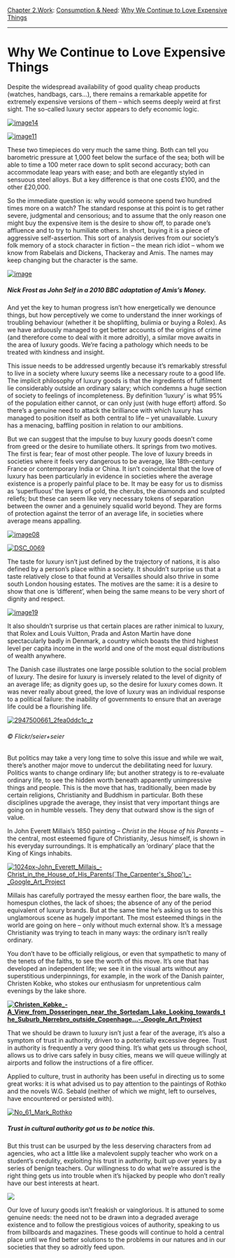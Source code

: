 [Chapter 2.Work](https://www.theschooloflife.com/thebookoflife/category/work/): [Consumption & Need](https://www.theschooloflife.com/thebookoflife/category/work/consumption-and-need/): [Why We Continue to Love Expensive Things](https://www.theschooloflife.com/thebookoflife/why-we-continue-to-love-expensive-things/)

* * *

# Why We Continue to Love Expensive Things

Despite the widespread availability of good quality cheap products (watches, handbags, cars…), there remains a remarkable appetite for extremely expensive versions of them – which seems deeply weird at first sight. The so-called luxury sector appears to defy economic logic.

[![image14](https://www.theschooloflife.com/thebookoflife/wp-content/uploads/2015/08/image14.png)](http://www.thebookoflife.org/wp-content/uploads/2015/08/image14.png)

[![image11](https://www.theschooloflife.com/thebookoflife/wp-content/uploads/2015/08/image11.png)](http://www.thebookoflife.org/wp-content/uploads/2015/08/image11.png)

These two timepieces do very much the same thing. Both can tell you barometric pressure at 1,000 feet below the surface of the sea; both will be able to time a 100 meter race down to split second accuracy; both can accommodate leap years with ease; and both are elegantly styled in sensuous steel alloys. But a key difference is that one costs £100, and the other £20,000.

So the immediate question is: why would someone spend two hundred times more on a watch? The standard response at this point is to get rather severe, judgmental and censorious; and to assume that the only reason one might buy the expensive item is the desire to show off, to parade one’s affluence and to try to humiliate others. In short, buying it is a piece of aggressive self-assertion. This sort of analysis derives from our society’s folk memory of a stock character in fiction – the mean rich idiot – whom we know from Rabelais and Dickens, Thackeray and Amis. The names may keep changing but the character is the same.

[![image](https://www.theschooloflife.com/thebookoflife/wp-content/uploads/2015/08/image.jpg)](http://www.thebookoflife.org/wp-content/uploads/2015/08/image.jpg)

##### Nick Frost as John Self in a 2010 BBC adaptation of Amis’s _Money._

And yet the key to human progress isn’t how energetically we denounce things, but how perceptively we come to understand the inner workings of troubling behaviour (whether it be shoplifting, bulimia or buying a Rolex). As we have arduously managed to get better accounts of the origins of crime (and therefore come to deal with it more adroitly), a similar move awaits in the area of luxury goods. We’re facing a pathology which needs to be treated with kindness and insight.

This issue needs to be addressed urgently because it’s remarkably stressful to live in a society where luxury seems like a necessary route to a good life. The implicit philosophy of luxury goods is that the ingredients of fulfilment lie considerably outside an ordinary salary; which condemns a huge section of society to feelings of incompleteness. By definition ‘luxury’ is what 95% of the population either cannot, or can only just (with huge effort) afford. So there’s a genuine need to attack the brilliance with which luxury has managed to position itself as both central to life – yet unavailable. Luxury has a menacing, baffling position in relation to our ambitions.

But we can suggest that the impulse to buy luxury goods doesn’t come from greed or the desire to humiliate others. It springs from two motives. The first is fear; fear of most other people. The love of luxury breeds in societies where it feels very dangerous to be average, like 18th-century France or contemporary India or China. It isn’t coincidental that the love of luxury has been particularly in evidence in societies where the average existence is a properly painful place to be. It may be easy for us to dismiss as ‘superfluous’ the layers of gold, the cherubs, the diamonds and sculpted reliefs; but these can seem like very necessary tokens of separation between the owner and a genuinely squalid world beyond. They are forms of protection against the terror of an average life, in societies where average means appalling.

[![image08](https://www.theschooloflife.com/thebookoflife/wp-content/uploads/2015/08/image08.png)](http://www.thebookoflife.org/wp-content/uploads/2015/08/image08.png)

[![DSC_0069](https://www.theschooloflife.com/thebookoflife/wp-content/uploads/2015/08/Napoleonic_Faberg%C3%A9_egg.jpg)](http://www.thebookoflife.org/wp-content/uploads/2015/08/Napoleonic_Faberg%C3%A9_egg.jpg)

The taste for luxury isn’t just defined by the trajectory of nations, it is also defined by a person’s place within a society. It shouldn’t surprise us that a taste relatively close to that found at Versailles should also thrive in some south London housing estates. The motives are the same: it is a desire to show that one is ‘different’, when being the same means to be very short of dignity and respect.

[![image19](https://www.theschooloflife.com/thebookoflife/wp-content/uploads/2015/08/image19.png)](http://www.thebookoflife.org/wp-content/uploads/2015/08/image19.png)

It also shouldn’t surprise us that certain places are rather inimical to luxury, that Rolex and Louis Vuitton, Prada and Aston Martin have done spectacularly badly in Denmark, a country which boasts the third highest level per capita income in the world and one of the most equal distributions of wealth anywhere.

The Danish case illustrates one large possible solution to the social problem of luxury. The desire for luxury is inversely related to the level of dignity of an average life; as dignity goes up, so the desire for luxury comes down. It was never really about greed, the love of luxury was an individual response to a political failure: the inability of governments to ensure that an average life could be a flourishing life.

[![2947500661_2fea0ddc1c_z](https://www.theschooloflife.com/thebookoflife/wp-content/uploads/2015/08/2947500661_2fea0ddc1c_z.jpg)](http://www.thebookoflife.org/wp-content/uploads/2015/08/2947500661_2fea0ddc1c_z.jpg)

###### © Flickr/seier+seier

But politics may take a very long time to solve this issue and while we wait, there’s another major move to undercut the debilitating need for luxury. Politics wants to change ordinary life; but another strategy is to re-evaluate ordinary life, to see the hidden worth beneath apparently unimpressive things and people. This is the move that has, traditionally, been made by certain religions, Christianity and Buddhism in particular. Both these disciplines upgrade the average, they insist that very important things are going on in humble vessels. They deny that outward show is the sign of value.

In John Everett Millais’s 1850 painting – _Christ in the House of his Parents_ – the central, most esteemed figure of Christianity, Jesus himself, is shown in his everyday surroundings. It is emphatically an ‘ordinary’ place that the King of Kings inhabits.

[![1024px-John_Everett_Millais_-_Christ_in_the_House_of_His_Parents_(`The_Carpenter's_Shop')_-_Google_Art_Project](https://www.theschooloflife.com/thebookoflife/wp-content/uploads/2015/08/1024px-John_Everett_Millais_-_Christ_in_the_House_of_His_Parents_The_Carpenters_Shop_-_Google_Art_Project.jpg)](http://www.thebookoflife.org/wp-content/uploads/2015/08/1024px-John_Everett_Millais_-_Christ_in_the_House_of_His_Parents_The_Carpenters_Shop_-_Google_Art_Project.jpg)

Millais has carefully portrayed the messy earthen floor, the bare walls, the homespun clothes, the lack of shoes; the absence of any of the period equivalent of luxury brands. But at the same time he’s asking us to see this unglamorous scene as hugely important. The most esteemed things in the world are going on here – only without much external show. It’s a message Christianity was trying to teach in many ways: the ordinary isn’t really ordinary.

You don’t have to be officially religious, or even that sympathetic to many of the tenets of the faiths, to see the worth of this move. It’s one that has developed an independent life; we see it in the visual arts without any superstitious underpinnings, for example, in the work of the Danish painter, Christen Kobke, who stokes our enthusiasm for unpretentious calm evenings by the lake shore.

**[![Christen_Købke_-_A_View_from_Dosseringen_near_the_Sortedam_Lake_Looking_towards_the_Suburb_Nørrebro_outside_Copenhage..._-_Google_Art_Project](https://www.theschooloflife.com/thebookoflife/wp-content/uploads/2015/08/Christen_K%C3%B8bke_-_A_View_from_Dosseringen_near_the_Sortedam_Lake_Looking_towards_the_Suburb_N%C3%B8rrebro_outside_Copenhage..._-_Google_Art_Project.jpg)](http://www.thebookoflife.org/wp-content/uploads/2015/08/Christen_K%C3%B8bke_-_A_View_from_Dosseringen_near_the_Sortedam_Lake_Looking_towards_the_Suburb_N%C3%B8rrebro_outside_Copenhage..._-_Google_Art_Project.jpg)**

That we should be drawn to luxury isn’t just a fear of the average, it’s also a symptom of trust in authority, driven to a potentially excessive degree. Trust in authority is frequently a very good thing. It’s what gets us through school, allows us to drive cars safely in busy cities, means we will queue willingly at airports and follow the instructions of a fire officer.

Applied to culture, trust in authority has been useful in directing us to some great works: it is what advised us to pay attention to the paintings of Rothko and the novels W.G. Sebald (neither of which we might, left to ourselves, have encountered or persisted with).

[![No_61_Mark_Rothko](https://www.theschooloflife.com/thebookoflife/wp-content/uploads/2015/08/No_61_Mark_Rothko.jpg)](http://www.thebookoflife.org/wp-content/uploads/2015/08/No_61_Mark_Rothko.jpg)

##### **Trust in cultural authority got us to be notice this.**

But this trust can be usurped by the less deserving characters from ad agencies, who act a little like a malevolent supply teacher who work on a student’s credulity, exploiting his trust in authority, built up over years by a series of benign teachers.&nbsp;Our willingness to do what we’re assured is the right thing gets us into trouble when it’s hijacked by people who don’t really have our best interests at heart.

![](http://www.timeslive.co.za/incoming/2012/06/14/burberry-children-advert-campaign.jpg/ALTERNATES/crop_630x400/burberry+children+advert+campaign.jpg)

Our love of luxury goods isn’t freakish or vainglorious. It is attuned to some genuine needs: the need not to be drawn into a degraded average existence and to follow the prestigious voices of authority, speaking to us from billboards and magazines. These goods will continue to hold a central place until we find better solutions to the problems in our natures and in our societies that they so adroitly feed upon.
